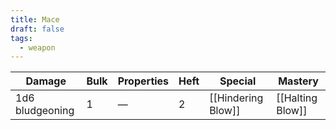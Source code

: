 ```yaml
---
title: Mace
draft: false
tags:
  - weapon
---
```

| Damage          | Bulk | Properties                            | Heft | Special                 | Mastery            |
| --------------- | ---- | ------------------------------------- | ---- | ----------------------- | ------------------ |
| 1d6 bludgeoning | 1    | —                                     | 2    | [[Hindering Blow]]      | [[Halting Blow]]   |
